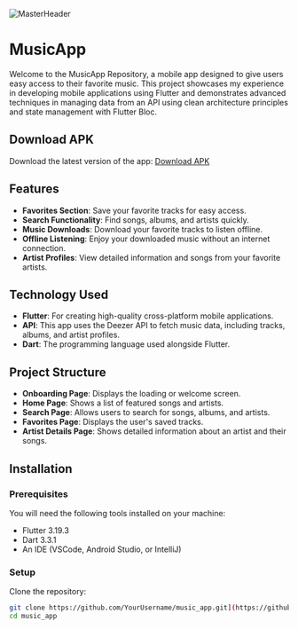![MasterHeader](https://zphhqkbfmmilwzqcmdgu.supabase.co/storage/v1/object/public/profile/musicapp_banner.webp)

# MusicApp

Welcome to the MusicApp Repository, a mobile app designed to give users easy access to their favorite music. This project showcases my experience in developing mobile applications using Flutter and demonstrates advanced techniques in managing data from an API using clean architecture principles and state management with Flutter Bloc.

## Download APK
Download the latest version of the app:
<a href="https://zphhqkbfmmilwzqcmdgu.supabase.co/storage/v1/object/public/profile/rickandmorty.apk?t=2024-05-14T22%3A09%3A07.227Z">Download APK</a>

## Features

- **Favorites Section**: Save your favorite tracks for easy access.
- **Search Functionality**: Find songs, albums, and artists quickly.
- **Music Downloads**: Download your favorite tracks to listen offline.
- **Offline Listening**: Enjoy your downloaded music without an internet connection.
- **Artist Profiles**: View detailed information and songs from your favorite artists.

## Technology Used
- **Flutter**: For creating high-quality cross-platform mobile applications.
- **API**: This app uses the Deezer API to fetch music data, including tracks, albums, and artist profiles.
- **Dart**: The programming language used alongside Flutter.

## Project Structure
- **Onboarding Page**: Displays the loading or welcome screen.
- **Home Page**: Shows a list of featured songs and artists.
- **Search Page**: Allows users to search for songs, albums, and artists.
- **Favorites Page**: Displays the user's saved tracks.
- **Artist Details Page**: Shows detailed information about an artist and their songs.

## Installation

### Prerequisites
You will need the following tools installed on your machine:
- Flutter 3.19.3
- Dart 3.3.1
- An IDE (VSCode, Android Studio, or IntelliJ)

### Setup
Clone the repository:
```bash
git clone https://github.com/YourUsername/music_app.git](https://github.com/lucadevv/music_app
cd music_app
